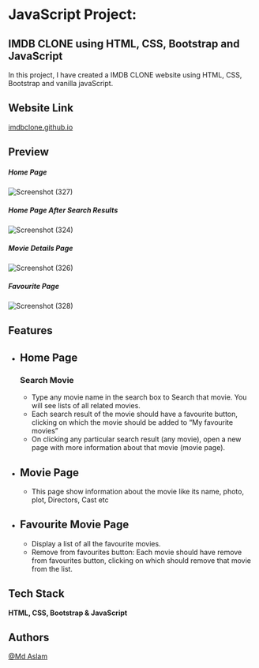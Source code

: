 # JavaScript Project:
## IMDB CLONE using HTML, CSS, Bootstrap and JavaScript
In this project, I have created a IMDB CLONE website using HTML, CSS, Bootstrap and vanilla javaScript.



## Website Link

[imdbclone.github.io](https://therapidcoder.github.io/imdbclone.github.io/)

## Preview

##### Home Page

![Screenshot (327)](https://user-images.githubusercontent.com/97596113/210208505-b7dc1b04-73bc-4d5d-9a95-965c0c386b80.png)

##### Home Page After Search Results

![Screenshot (324)](https://user-images.githubusercontent.com/97596113/210208521-d2913ea2-b4d0-4e0c-b694-a2c9d307c930.png)

##### Movie Details Page

![Screenshot (326)](https://user-images.githubusercontent.com/97596113/210208576-d0919f40-ec5c-4770-b77c-3b9b8258a0ef.png)

##### Favourite Page

![Screenshot (328)](https://user-images.githubusercontent.com/97596113/210208586-356ee5fc-ec3d-4e54-9044-f9e814137428.png)


## Features

+ Home Page
    -
    ### Search Movie
    
    - Type any movie name in the search box to Search that movie. You will see lists of all related movies.
    - Each search result of the movie should have a favourite button, clicking on which the movie should be added to “My favourite movies” 
    - On clicking any particular search result (any movie), open a new page with more information about that movie (movie page).


+ Movie Page
    -
    - This page show information about the movie like its name, photo, plot, Directors, Cast etc

+ Favourite Movie Page
    -
    - Display a list of all the favourite movies.
    - Remove from favourites button: Each movie should have remove from favourites button, clicking on which should remove that movie from the list.

    
## Tech Stack

**HTML, CSS, Bootstrap & JavaScript**

## Authors

 [@Md Aslam](https://github.com/TheRapidCoder/imdbclone.github.io)




